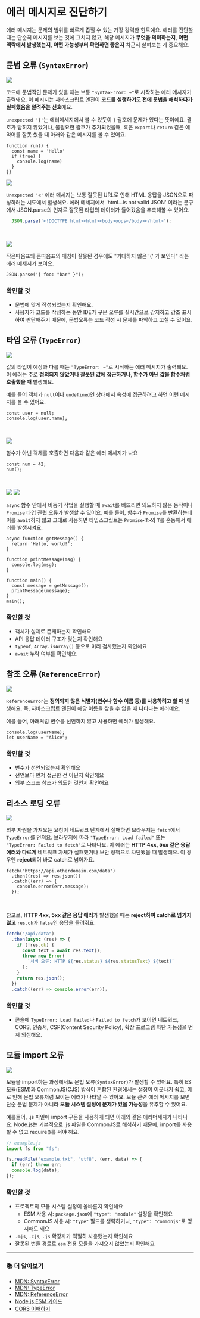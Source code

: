 # 에러 메시지로 진단하기

에러 메시지는 문제의 범위를 빠르게 좁힐 수 있는 가장 강력한 힌트예요.
에러를 진단할 때는 단순히 메시지를 보는 것에 그치지 않고, 해당 메시지가 **무엇을 의미하는지**, **어떤 맥락에서 발생했는지**, **어떤 가능성부터 확인하면 좋은지** 차근히 살펴보는 게 중요해요.

## 문법 오류 (`SyntaxError`)

![](../../images/diagnose/error-syntax-1.png)

코드에 문법적인 문제가 있을 때는 보통 `"SyntaxError: ~"`로 시작하는 에러 메시지가 출력돼요. 이 메시지는 자바스크립트 엔진이 **코드를 실행하기도 전에 문법을 해석하다가 실패했음을 알려주는 신호**예요.

`unexpected '}'`는 에러메세지에서 볼 수 있듯이 `}` 괄호에 문제가 있다는 뜻이에요. 괄호가 닫히지 않았거나, 불필요한 괄호가 추가되었을때, 혹은 `export`나 `return` 같은 예약어를 잘못 썼을 때 아래와 같은 메시지를 볼 수 있어요.

```tsx 6
function run() {
  const name = 'Hello'
  if (true) {
    console.log(name)
  }
}}
```

![](../../images/diagnose/error-syntax-2.png)

`Unexpected '<'` 에러 메세지는 보통 잘못된 URL로 인해 HTML 응답을 JSON으로 파싱하려는 시도에서 발생해요. 에러 메세지에서 'html...is not valid JSON' 이라는 문구에서 JSON.parse의 인자로 잘못된 타입의 데이터가 들어갔음을 추측해볼 수 있어요.

```js
  JSON.parse('<!DOCTYPE html><html><body>oops</body></html>');
```


<br/>

![](../../images/diagnose/error-syntax-3.png)

작은따옴표와 큰따옴표의 매칭이 잘못된 경우에도 "기대하지 않은 '(' 가 보인다" 라는 에러 메세지가 보여요.

```tsx
JSON.parse('{ foo: "bar" }");
```

### 확인할 것

- 문법에 맞게 작성되었는지 확인해요.
- 사용자가 코드를 작성하는 동안 IDE가 구문 오류를 실시간으로 감지하고 강조 표시하여 판단해주기 때문에, 문법오류는 코드 작성 시 문제를 파악하고 고칠 수 있어요.

## 타입 오류 (`TypeError`)

![](../../images/diagnose/error-syntax-4.png)

값의 타입이 예상과 다를 때는 `"TypeError: ~"`로 시작하는 에러 메시지가 출력돼요. 이 에러는 주로 **정의되지 않았거나 잘못된 값에 접근하거나, 함수가 아닌 값을 함수처럼 호출했을 때** 발생해요.

예를 들어 객체가 `null`이나 `undefined`인 상태에서 속성에 접근하려고 하면 이런 메시지를 볼 수 있어요.

```tsx 2
const user = null;
console.log(user.name);
```

<br/>

![](../../images/diagnose/error-syntax-5.png)

함수가 아닌 객체를 호출하면 다음과 같은 에러 메세지가 나요

```tsx 2
const num = 42;
num();
```


<br/>

![](../../images/diagnose/error-syntax-6.png)
![](../../images/diagnose/error-syntax-6-2.png)

`async` 함수 안에서 비동기 작업을 실행할 때 `await`를 빠뜨리면 의도하지 않은 동작이나 `Promise` 타입 관련 오류가 발생할 수 있어요. 예를 들어, 함수가 `Promise`를 반환하는데 이를 `await`하지 않고 그대로 사용하면 타입스크립트는 `Promise<T>`와 `T`를 혼동해서 에러를 발생시켜요.

```tsx 10
async function getMessage() {
  return 'Hello, world!';
}

function printMessage(msg) {
  console.log(msg);
}

function main() {
  const message = getMessage();
  printMessage(message);
}
main();

```

### 확인할 것

- 객체가 실제로 존재하는지 확인해요
- API 응답 데이터 구조가 맞는지 확인해요
- `typeof`, `Array.isArray()` 등으로 미리 검사했는지 확인해요
- `await` 누락 여부를 확인해요.

## 참조 오류 (`ReferenceError`)

![](../../images/diagnose/error-syntax-7.png)

`ReferenceError`는 **정의되지 않은 식별자(변수나 함수 이름 등)를 사용하려고 할 때** 발생해요. 즉, 자바스크립트 엔진이 해당 이름을 찾을 수 없을 때 나타나는 에러예요.

예를 들어, 아래처럼 변수를 선언하지 않고 사용하면 에러가 발생해요.

```tsx 1
console.log(userName);
let userName = "Alice";
```

### 확인할 것

- 변수가 선언되었는지 확인해요
- 선언보다 먼저 접근한 건 아닌지 확인해요
- 외부 스코프 참조가 의도한 것인지 확인해요

## 리소스 로딩 오류

![](../../images/diagnose/error-syntax-8.png)

외부 자원을 가져오는 요청이 네트워크 단계에서 실패하면 브라우저는 `fetch`에서 `TypeError`를 던져요. 브라우저에 따라 `"TypeError: Load failed"` 또는 `"TypeError: Failed to fetch"`로 나타나요. 이 에러는 **HTTP 4xx, 5xx 같은 응답 에러와 다르게** 네트워크 자체가 실패했거나 보안 정책으로 차단됐을 때 발생해요. 이 경우엔 **reject**되어 바로 catch로 넘어가요.

```tsx 1
fetch("https://api.otherdomain.com/data")
  .then((res) => res.json())
  .catch((err) => {
    console.error(err.message);
  });
```

<br/>

참고로, **HTTP 4xx, 5xx 같은 응답 에러**가 발생했을 때는 **reject하여 catch로 넘기지 않고** `res.ok`가 `false`인 응답을 돌려줘요.

```ts
fetch("/api/data")
  .then(async (res) => {
    if (!res.ok) {
      const text = await res.text();
      throw new Error(
        `서버 오류: HTTP ${res.status} ${res.statusText} ${text}`
      );
    }
    return res.json();
  })
  .catch((err) => console.error(err));
```

### 확인할 것

- 콘솔에 `TypeError: Load failed`나 `Failed to fetch`가 보이면 네트워크, CORS, 인증서, CSP(Content Security Policy), 확장 프로그램 차단 가능성을 먼저 의심해요.


## 모듈 import 오류

![](../../images/diagnose/error-syntax-9.png)

모듈을 import하는 과정에서도 문법 오류(`SyntaxError`)가 발생할 수 있어요. 특히 ES 모듈(ESM)과 CommonJS(CJS) 방식이 혼합된 환경에서는 설정이 어긋나기 쉽고, 이로 인해 문법 오류처럼 보이는 에러가 나타날 수 있어요. 모듈 관련 에러 메시지를 보면 단순 문법 문제가 아니라 **모듈 시스템 설정에 문제가 있을 가능성**을 유추할 수 있어요.

예를들어, .js 파일에 import 구문을 사용하게 되면 아래와 같은 에러머세지가 나타나요. Node.js는 기본적으로 .js 파일을 CommonJS로 해석하기 때문에, import를 사용할 수 없고 require()를 써야 해요.

```js
// example.js
import fs from "fs";

fs.readFile("example.txt", "utf8", (err, data) => {
  if (err) throw err;
  console.log(data);
});
```

### 확인할 것

- 프로젝트의 모듈 시스템 설정이 올바른지 확인해요
  - ESM 사용 시: `package.json`에 `"type": "module"` 설정을 확인해요
  - CommonJS 사용 시: `"type"` 필드를 생략하거나, `"type": "commonjs"`로 명시해도 돼요
- `.mjs`, `.cjs`, `.js` 확장자가 적절히 사용됐는지 확인해요
- 잘못된 번들 경로로 `esm` 전용 모듈을 가져오지 않았는지 확인해요


---

### 📚 더 알아보기

- [MDN: SyntaxError](https://developer.mozilla.org/ko/docs/Web/JavaScript/Reference/Global_Objects/SyntaxError)
- [MDN: TypeError](https://developer.mozilla.org/ko/docs/Web/JavaScript/Reference/Global_Objects/TypeError)
- [MDN: ReferenceError](https://developer.mozilla.org/ko/docs/Web/JavaScript/Reference/Global_Objects/ReferenceError)
- [Node.js ESM 가이드](https://nodejs.org/api/esm.html)
- [CORS 이해하기](https://developer.mozilla.org/ko/docs/Web/HTTP/CORS)
